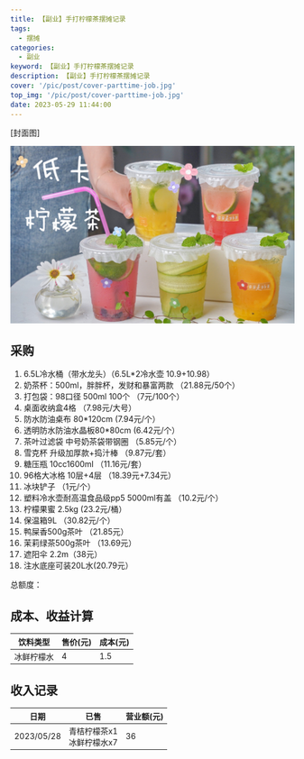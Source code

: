 ```yaml
---
title: 【副业】手打柠檬茶摆摊记录
tags:
  - 摆摊
categories:
  - 副业
keyword: 【副业】手打柠檬茶摆摊记录
description: 【副业】手打柠檬茶摆摊记录
cover: '/pic/post/cover-parttime-job.jpg'
top_img: '/pic/post/cover-parttime-job.jpg'
date: 2023-05-29 11:44:00
---
```


[封面图]

![封面图](../pic/post/cover-parttime-job.jpg)

## 采购

1. 6.5L冷水桶（带水龙头）（6.5L*2冷水壶  10.9+10.98）
2. 奶茶杯：500ml，胖胖杯，发财和暴富两款    （21.88元/50个）
3. 打包袋：98口径 500ml 100个   （7元/100个）
4. 桌面收纳盒4格  （7.98元/大号）
5. 防水防油桌布 80*120cm  (7.94元/个）
6. 透明防水防油水晶板80*80cm (6.42元/个）
7. 茶叶过滤袋  中号奶茶袋带钢圈  （5.85元/个）
8. 雪克杯 升级加厚款+捣汁棒  （9.87元/套）
9. 糖压瓶 10cc1600ml  （11.16元/套）
10. 96格大冰格 10层+4层  （18.39元+7.34元）
11. 冰块铲子  （1元/个）
12. 塑料冷水壶耐高温食品级pp5  5000ml有盖  （10.2元/个）
13. 柠檬果蜜 2.5kg  (23.2元/桶）
14. 保温箱9L  （30.82元/个）
15. 鸭屎香500g茶叶 （21.85元）
16. 茉莉绿茶500g茶叶   （13.69元）
17. 遮阳伞 2.2m（38元）
18. 注水底座可装20L水(20.79元）

总额度：

## 成本、收益计算

|  饮料类型   | 售价(元)  | 成本(元)  |
|  ----  | ----  | ----  |
| 冰鲜柠檬水  | 4 | 1.5 |

## 收入记录

|  日期   | 已售  | 营业额(元)  |
|  ----  | ----  | ----  |
| 2023/05/28  | 青桔柠檬茶x1 <br> 冰鲜柠檬水x7 | 36 |